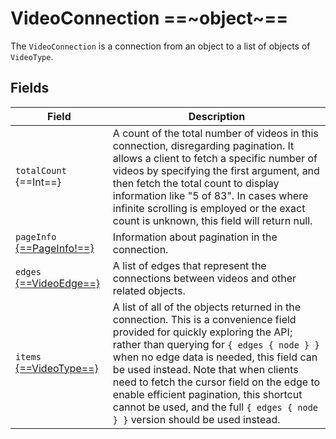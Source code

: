 # VideoConnection ==~object~==

The `VideoConnection` is a connection from an object to a list of objects of `VideoType`.

## Fields

| Field                    	| Description                                                                                                                                                                        	|
|--------------------------	|-----------------------------------------------------------------------------------------------------------------------------------------------------------------------------------	|
| `totalCount` {==Int==}     	| A count of the total number of videos in this connection, disregarding pagination. It allows a client to fetch a specific number of videos by specifying the first argument, and then fetch the total count to display information like "5 of 83". In cases where infinite scrolling is employed or the exact count is unknown, this field will return null.                                          	|
| `pageInfo` [{==PageInfo!==}](../PageInfo.md) 	| Information about pagination in the connection.                                                                                                                  	|
| `edges` [{==VideoEdge==}](VideoEdge.md)    	    | A list of edges that represent the connections between videos and other related objects.                                                                         	|
| `items` [{==VideoType==}](VideoType.md)    	    | A list of all of the objects returned in the connection. This is a convenience field provided for quickly exploring the API; rather than querying for `{ edges { node } }` when no edge data is needed, this field can be used instead. Note that when clients need to fetch the cursor field on the edge to enable efficient pagination, this shortcut cannot be used, and the full `{ edges { node } }` version should be used instead. 	|
